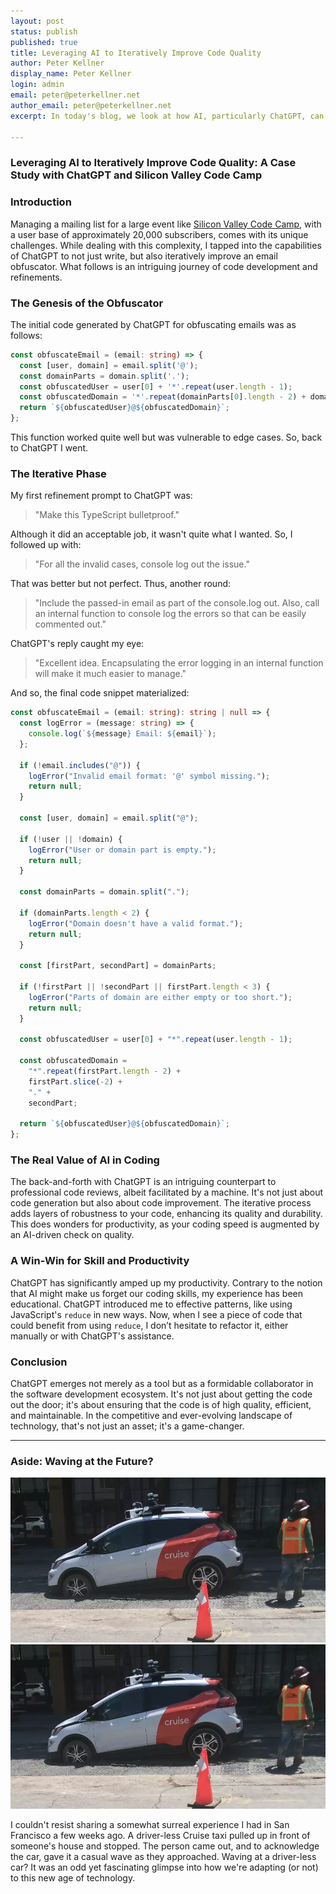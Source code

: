 ```yaml
---
layout: post
status: publish
published: true
title: Leveraging AI to Iteratively Improve Code Quality
author: Peter Kellner
display_name: Peter Kellner
login: admin
email: peter@peterkellner.net
author_email: peter@peterkellner.net
excerpt: In today's blog, we look at how AI, particularly ChatGPT, can be an invaluable collaborator in the software development process. The case in point? Creating and iteratively improving an email obfuscator for the large-scale event, Silicon Valley Code Camp. This isn't just about generating code; it's a deep dive into enhancing code quality and boosting developer productivity.

---
```


### Leveraging AI to Iteratively Improve Code Quality: A Case Study with ChatGPT and Silicon Valley Code Camp

### Introduction

Managing a mailing list for a large event like [Silicon Valley Code Camp](https://www.siliconvalley-codecamp.com/), with a user base of approximately 20,000 subscribers, comes with its unique challenges. While dealing with this complexity, I tapped into the capabilities of ChatGPT to not just write, but also iteratively improve an email obfuscator. What follows is an intriguing journey of code development and refinements.

### The Genesis of the Obfuscator

The initial code generated by ChatGPT for obfuscating emails was as follows:

```typescript
const obfuscateEmail = (email: string) => {
  const [user, domain] = email.split('@');
  const domainParts = domain.split('.');
  const obfuscatedUser = user[0] + '*'.repeat(user.length - 1);
  const obfuscatedDomain = '*'.repeat(domainParts[0].length - 2) + domainParts[0].slice(-2) + '.' + domainParts[1];
  return `${obfuscatedUser}@${obfuscatedDomain}`;
};
```

This function worked quite well but was vulnerable to edge cases. So, back to ChatGPT I went.

### The Iterative Phase

My first refinement prompt to ChatGPT was:

> "Make this TypeScript bulletproof."

Although it did an acceptable job, it wasn't quite what I wanted. So, I followed up with:

> "For all the invalid cases, console log out the issue."

That was better but not perfect. Thus, another round:

> "Include the passed-in email as part of the console.log out. Also, call an internal function to console log the errors so that can be easily commented out."

ChatGPT's reply caught my eye:

> "Excellent idea. Encapsulating the error logging in an internal function will make it much easier to manage."

And so, the final code snippet materialized:

```typescript
const obfuscateEmail = (email: string): string | null => {
  const logError = (message: string) => {
    console.log(`${message} Email: ${email}`);
  };

  if (!email.includes("@")) {
    logError("Invalid email format: '@' symbol missing.");
    return null;
  }

  const [user, domain] = email.split("@");

  if (!user || !domain) {
    logError("User or domain part is empty.");
    return null;
  }

  const domainParts = domain.split(".");

  if (domainParts.length < 2) {
    logError("Domain doesn't have a valid format.");
    return null;
  }

  const [firstPart, secondPart] = domainParts;

  if (!firstPart || !secondPart || firstPart.length < 3) {
    logError("Parts of domain are either empty or too short.");
    return null;
  }

  const obfuscatedUser = user[0] + "*".repeat(user.length - 1);

  const obfuscatedDomain =
    "*".repeat(firstPart.length - 2) +
    firstPart.slice(-2) +
    "." +
    secondPart;

  return `${obfuscatedUser}@${obfuscatedDomain}`;
};
```

### The Real Value of AI in Coding

The back-and-forth with ChatGPT is an intriguing counterpart to professional code reviews, albeit facilitated by a machine. It's not just about code generation but also about code improvement. The iterative process adds layers of robustness to your code, enhancing its quality and durability. This does wonders for productivity, as your coding speed is augmented by an AI-driven check on quality.

### A Win-Win for Skill and Productivity

ChatGPT has significantly amped up my productivity. Contrary to the notion that AI might make us forget our coding skills, my experience has been educational. ChatGPT introduced me to effective patterns, like using JavaScript's `reduce` in new ways. Now, when I see a piece of code that could benefit from using `reduce`, I don’t hesitate to refactor it, either manually or with ChatGPT's assistance.

### Conclusion

ChatGPT emerges not merely as a tool but as a formidable collaborator in the software development ecosystem. It's not just about getting the code out the door; it's about ensuring that the code is of high quality, efficient, and maintainable. In the competitive and ever-evolving landscape of technology, that's not just an asset; it's a game-changer.

* * *

### Aside: Waving at the Future?

![Mastodon Home Page](https://raw.githubusercontent.com/pkellner/pkellner/gh-pages/blogimages/misc/cruise-in-concrete.png)
![Caption: Things don't always work out so well for driverless taxis.](https://raw.githubusercontent.com/pkellner/pkellner/gh-pages/blogimages/misc/cruise-in-concrete.png)

I couldn't resist sharing a somewhat surreal experience I had in San Francisco a few weeks ago. A driver-less Cruise taxi pulled up in front of someone's house and stopped. The person came out, and to acknowledge the car, gave it a casual wave as they approached. Waving at a driver-less car? It was an odd yet fascinating glimpse into how we're adapting (or not) to this new age of technology.
